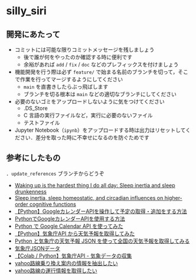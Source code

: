 # silly_siri

## 開発にあたって

- コミットには可能な限りコミットメッセージを残しましょう
  - 後で誰が何をやったのか確認する時に便利です
  - 余裕があれば `add` / `fix` / `doc` などのプレフィックスを付けましょう
- 機能開発を行う際は必ず `feature/` で始まる名前のブランチを切って，そこで作業を行ってマージするようにしてください
  - `main` を直書きしたらぶっ飛ばします
  - ブランチを切る根本は `main` などの適切なブランチにしてください
- 必要のないゴミをアップロードしないように気をつけてください
  - .DS_Store
  - C 言語の実行ファイルなど，実行に必要のないファイル
  - テストファイル
- Jupyter Notebook（`ipynb`）をアップロードする時は出力はリセットしてください．差分を取った時に不幸せになるのを防ぐためです

## 参考にしたもの
．`update_references` ブランチからどうぞ

- [Waking up is the hardest thing I do all day: Sleep inertia and sleep drunkenness](https://pubmed.ncbi.nlm.nih.gov/27692973/)
- [Sleep inertia, sleep homeostatic, and circadian influences on higher-order cognitive functions](https://www.ncbi.nlm.nih.gov/pmc/articles/PMC5124508/)
- [【Python】GoogleカレンダーAPIを操作して予定の取得・追加をする方法](https://kosuke-space.com/google-calendar-api-python)
- [PythonでGoogleカレンダーAPIを使用する方法](https://maasaablog.com/development/python/4744/)
- [Python で Google Calendar API を使ってみた](https://www.coppla-note.net/posts/tutorial/google-calendar-api/)
- [【Python】気象庁API から天気予報を取得してみた](https://qiita.com/ehjivh/items/121afaecad59a7e11c61)
- [Python と気象庁の天気予報 JSON を使って全国の天気予報を取得してみる](https://www.gis-py.com/entry/weather-json)
- [気象庁JSONデータ](https://qiita.com/michan06/items/48503631dd30275288f7)
- [【Colab / Python】気象庁API - 気象データの収集](https://qiita.com/T_Ryota/items/ef96d6575404a0fd46dd)
- [yahoo路線乗り換え案内の情報を抽出したい](https://qiita.com/hirohiroto522/items/2fc33cbc36ea8600f867)
- [yahoo路線の運行情報を取得したい](https://qiita.com/hirohiroto522/items/6ff29be1344be805ecb0)
